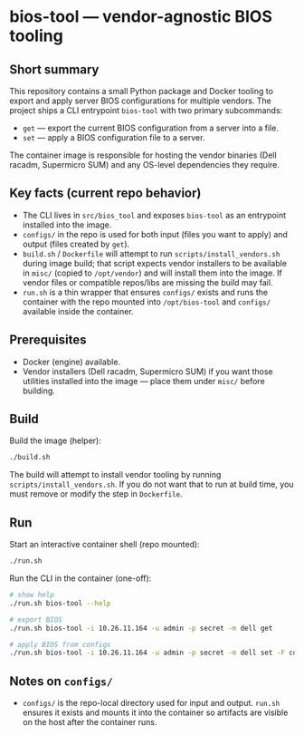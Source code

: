
# bios-tool — vendor-agnostic BIOS tooling

Short summary
-------------
This repository contains a small Python package and Docker tooling to export and apply server BIOS configurations for multiple vendors. The project ships a CLI entrypoint `bios-tool` with two primary subcommands:

- `get` — export the current BIOS configuration from a server into a file.
- `set` — apply a BIOS configuration file to a server.

The container image is responsible for hosting the vendor binaries (Dell racadm, Supermicro SUM) and any OS-level dependencies they require.

Key facts (current repo behavior)
---------------------------------
- The CLI lives in `src/bios_tool` and exposes `bios-tool` as an entrypoint installed into the image.
- `configs/` in the repo is used for both input (files you want to apply) and output (files created by `get`).
- `build.sh` / `Dockerfile` will attempt to run `scripts/install_vendors.sh` during image build; that script expects vendor installers to be available in `misc/` (copied to `/opt/vendor`) and will install them into the image. If vendor files or compatible repos/libs are missing the build may fail.
- `run.sh` is a thin wrapper that ensures `configs/` exists and runs the container with the repo mounted into `/opt/bios-tool` and `configs/` available inside the container.

Prerequisites
-------------
- Docker (engine) available.
- Vendor installers (Dell racadm, Supermicro SUM) if you want those utilities installed into the image — place them under `misc/` before building.

Build
-----
Build the image (helper):

```bash
./build.sh
```

The build will attempt to install vendor tooling by running `scripts/install_vendors.sh`. If you do not want that to run at build time, you must remove or modify the step in `Dockerfile`.

Run
---
Start an interactive container shell (repo mounted):

```bash
./run.sh
```

Run the CLI in the container (one-off):

```bash
# show help
./run.sh bios-tool --help

# export BIOS
./run.sh bios-tool -i 10.26.11.164 -u admin -p secret -m dell get

# apply BIOS from configs
./run.sh bios-tool -i 10.26.11.164 -u admin -p secret -m dell set -F configs/my-bios.xml
```

Notes on `configs/`
-------------------
- `configs/` is the repo-local directory used for input and output. `run.sh` ensures it exists and mounts it into the container so artifacts are visible on the host after the container runs.

